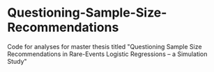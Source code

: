 # Questioning-Sample-Size-Recommendations
Code for analyses for master thesis titled "Questioning Sample Size Recommendations in Rare-Events Logistic Regressions – a Simulation Study"
